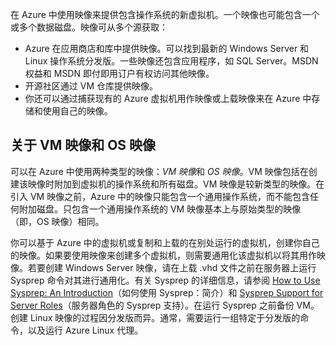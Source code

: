 在 Azure 中使用映像来提供包含操作系统的新虚拟机。一个映像也可能包含一个或多个数据磁盘。映像可从多个源获取：

- Azure 在应用商店和库中提供映像。可以找到最新的 Windows Server 和 Linux 操作系统分发版。一些映像还包含应用程序，如 SQL Server。MSDN 权益和 MSDN 即付即用订户有权访问其他映像。
- 开源社区通过 VM 仓库提供映像。
- 你还可以通过捕获现有的 Azure 虚拟机用作映像或上载映像来在 Azure 中存储和使用自己的映像。

## 关于 VM 映像和 OS 映像

可以在 Azure 中使用两种类型的映像：*VM 映像*和 *OS 映像*。VM 映像包括在创建该映像时附加到虚拟机的操作系统和所有磁盘。VM 映像是较新类型的映像。在引入 VM 映像之前，Azure 中的映像只能包含一个通用操作系统，而不能包含任何附加磁盘。只包含一个通用操作系统的 VM 映像基本上与原始类型的映像（即，OS 映像）相同。

你可以基于 Azure 中的虚拟机或复制和上载的在别处运行的虚拟机，创建你自己的映像。如果要使用映像来创建多个虚拟机，则需要通用化该虚拟机以将其用作映像。若要创建 Windows Server 映像，请在上载 .vhd 文件之前在服务器上运行 Sysprep 命令对其进行通用化。有关 Sysprep 的详细信息，请参阅 [How to Use Sysprep: An Introduction](https://technet.microsoft.com/zh-cn/library/bb457073.aspx)（如何使用 Sysprep：简介）和 [Sysprep Support for Server Roles](https://msdn.microsoft.com/windows/hardware/commercialize/manufacture/desktop/sysprep-support-for-server-roles)（服务器角色的 Sysprep 支持）。在运行 Sysprep 之前备份 VM。创建 Linux 映像的过程因分发版而异。通常，需要运行一组特定于分发版的命令，以及运行 Azure Linux 代理。

<!---HONumber=Mooncake_1010_2016-->